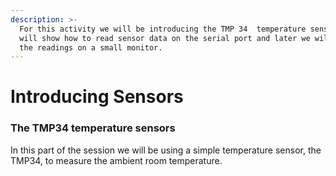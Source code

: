```yaml
---
description: >-
  For this activity we will be introducing the TMP 34  temperature sensor. we
  will show how to read sensor data on the serial port and later we will display
  the readings on a small monitor.
---
```


# Introducing Sensors

### The TMP34 temperature sensors 

In this part of the session we will be using a simple temperature sensor, the TMP34, to measure the ambient room temperature. 

